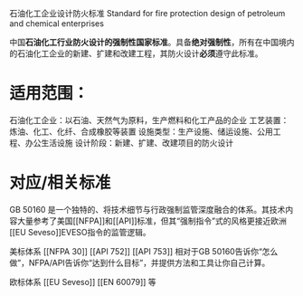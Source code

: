石油化工企业设计防火标准
Standard for fire protection design of petroleum and chemical enterprises


中国​**​石油化工行业防火设计的强制性国家标准​**​。具备**绝对强制性​**​，所有在中国境内的石油化工企业的新建、扩建和改建工程，其防火设计​**​必须​**​遵守此标准。

# 适用范围：

石油化工企业​​：以石油、天然气为原料，生产燃料和化工产品的企业
工艺装置​​：炼油、化工、化纤、合成橡胶等装置
设施类型​​：生产设施、储运设施、公用工程、办公生活设施
设计阶段​​：新建、扩建、改建项目的防火设计

# 对应/相关标准

GB 50160 是一个独特的、将技术细节与行政强制监管深度融合的体系。其技术内容大量参考了美国[[NFPA]]和[[API]]标准，但其“强制指令”式的风格更接近欧洲[[EU Seveso]]EVESO指令的监管逻辑。

美标体系
[[NFPA 30]]
[[API 752]]
[[API 753]]
​相对于GB 50160告诉你“怎么做”，NFPA/API告诉你“达到什么目标”，并提供方法和工具让你自己计算。

欧标体系
[[EU Seveso]]
[[EN 60079]]
等

